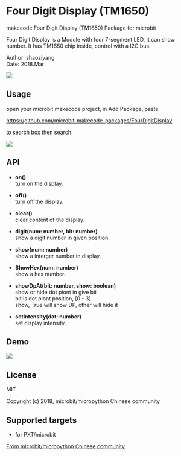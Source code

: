 # Four Digit Display (TM1650)
makecode Four Digit Display (TM1650) Package for microbit  

Four Digit Display is a Module with four 7-segment LED, it can show number. It has TM1650 chip inside, control with a I2C bus.  

Author: shaoziyang  
Date:   2018.Mar  

![](https://raw.githubusercontent.com/microbit-makecode-packages/FourDigitDisplay/master/icon.png)

## Usage

open your microbit makecode project, in Add Package, paste  

https://github.com/microbit-makecode-packages/FourDigitDisplay  

to search box then search.

![](https://raw.githubusercontent.com/microbit-makecode-packages/FourDigitDisplay/master/4-LED.jpg)

## API

- **on()**  
turn on the display.  

- **off()**  
turn off the display.  

- **clear()**  
clear content of the display.  

- **digit(num: number, bit: number)**  
show a digit number in given position.  

- **show(num: number)**  
show a interger number in display.  

- **ShowHex(num: number)**  
show a hex number.  

- **showDpAt(bit: number, show: boolean)**  
show or hide dot piont in give bit  
bit is dot piont position, [0 - 3]  
show, True will show DP, other will hide it  

- **setIntensity(dat: number)**  
set display intensity.  

## Demo

![](https://raw.githubusercontent.com/microbit-makecode-packages/FourDigitDisplay/master/demo.jpg)

## License  

MIT

Copyright (c) 2018, microbit/micropython Chinese community  

## Supported targets  

* for PXT/microbit


[From microbit/micropython Chinese community](http://www.micropython.org.cn) 